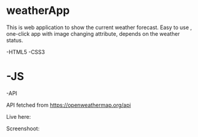 # weatherApp

This is web application to show the current weather forecast. 
Easy to use , one-click app with image changing attribute, depends on the weather status.


-HTML5
-CSS3
<h1 class="text-xxl">-JS</h1>
-API

API fetched from https://openweathermap.org/api

Live here:

Screenshoot:

